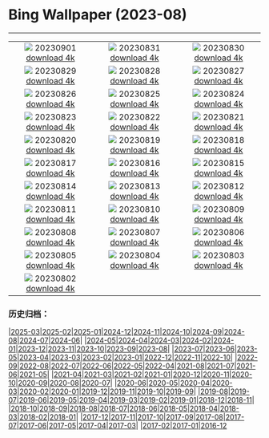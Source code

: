 # Bing Wallpaper (2023-08)
**************
| | | |
| :----: | :----: | :----: |
| ![](https://www.bing.com/th?id=OHR.TurkeyTailMush_FR-FR8157290874_1920x1080.jpg) 20230901 [download 4k](https://www.bing.com/th?id=OHR.TurkeyTailMush_FR-FR8157290874_UHD.jpg) | ![](https://www.bing.com/th?id=OHR.IronwoodCactus_FR-FR2301952997_1920x1080.jpg) 20230831 [download 4k](https://www.bing.com/th?id=OHR.IronwoodCactus_FR-FR2301952997_UHD.jpg) | ![](https://www.bing.com/th?id=OHR.NingalooShark_FR-FR1267107325_1920x1080.jpg) 20230830 [download 4k](https://www.bing.com/th?id=OHR.NingalooShark_FR-FR1267107325_UHD.jpg) |
| ![](https://www.bing.com/th?id=OHR.BathCircus_FR-FR6934984274_1920x1080.jpg) 20230829 [download 4k](https://www.bing.com/th?id=OHR.BathCircus_FR-FR6934984274_UHD.jpg) | ![](https://www.bing.com/th?id=OHR.DubrovnikHarbor_FR-FR0527761350_1920x1080.jpg) 20230828 [download 4k](https://www.bing.com/th?id=OHR.DubrovnikHarbor_FR-FR0527761350_UHD.jpg) | ![](https://www.bing.com/th?id=OHR.JejuIsland_FR-FR0042258249_1920x1080.jpg) 20230827 [download 4k](https://www.bing.com/th?id=OHR.JejuIsland_FR-FR0042258249_UHD.jpg) |
| ![](https://www.bing.com/th?id=OHR.MuseumIsland_FR-FR9504691983_1920x1080.jpg) 20230826 [download 4k](https://www.bing.com/th?id=OHR.MuseumIsland_FR-FR9504691983_UHD.jpg) | ![](https://www.bing.com/th?id=OHR.YellowstoneFalls_FR-FR8862053079_1920x1080.jpg) 20230825 [download 4k](https://www.bing.com/th?id=OHR.YellowstoneFalls_FR-FR8862053079_UHD.jpg) | ![](https://www.bing.com/th?id=OHR.SharkFinCove_FR-FR0012058027_1920x1080.jpg) 20230824 [download 4k](https://www.bing.com/th?id=OHR.SharkFinCove_FR-FR0012058027_UHD.jpg) |
| ![](https://www.bing.com/th?id=OHR.SkogafossWaterfall_FR-FR9583984450_1920x1080.jpg) 20230823 [download 4k](https://www.bing.com/th?id=OHR.SkogafossWaterfall_FR-FR9583984450_UHD.jpg) | ![](https://www.bing.com/th?id=OHR.TunisiaAmphitheatre_FR-FR8757841243_1920x1080.jpg) 20230822 [download 4k](https://www.bing.com/th?id=OHR.TunisiaAmphitheatre_FR-FR8757841243_UHD.jpg) | ![](https://www.bing.com/th?id=OHR.EmeraldLakeYukon_FR-FR7991878556_1920x1080.jpg) 20230821 [download 4k](https://www.bing.com/th?id=OHR.EmeraldLakeYukon_FR-FR7991878556_UHD.jpg) |
| ![](https://www.bing.com/th?id=OHR.StartPointLight_FR-FR6228676554_1920x1080.jpg) 20230820 [download 4k](https://www.bing.com/th?id=OHR.StartPointLight_FR-FR6228676554_UHD.jpg) | ![](https://www.bing.com/th?id=OHR.Morbihan_FR-FR5973672727_1920x1080.jpg) 20230819 [download 4k](https://www.bing.com/th?id=OHR.Morbihan_FR-FR5973672727_UHD.jpg) | ![](https://www.bing.com/th?id=OHR.AvatarMountain_FR-FR5022202394_1920x1080.jpg) 20230818 [download 4k](https://www.bing.com/th?id=OHR.AvatarMountain_FR-FR5022202394_UHD.jpg) |
| ![](https://www.bing.com/th?id=OHR.GeckoLeaf_FR-FR6760407712_1920x1080.jpg) 20230817 [download 4k](https://www.bing.com/th?id=OHR.GeckoLeaf_FR-FR6760407712_UHD.jpg) | ![](https://www.bing.com/th?id=OHR.KeyWestBridge_FR-FR4621663062_1920x1080.jpg) 20230816 [download 4k](https://www.bing.com/th?id=OHR.KeyWestBridge_FR-FR4621663062_UHD.jpg) | ![](https://www.bing.com/th?id=OHR.TaorminaSquare_FR-FR4421345533_1920x1080.jpg) 20230815 [download 4k](https://www.bing.com/th?id=OHR.TaorminaSquare_FR-FR4421345533_UHD.jpg) |
| ![](https://www.bing.com/th?id=OHR.VerdonCanyon_FR-FR4159848707_1920x1080.jpg) 20230814 [download 4k](https://www.bing.com/th?id=OHR.VerdonCanyon_FR-FR4159848707_UHD.jpg) | ![](https://www.bing.com/th?id=OHR.PerseidsOregon_FR-FR3598672190_1920x1080.jpg) 20230813 [download 4k](https://www.bing.com/th?id=OHR.PerseidsOregon_FR-FR3598672190_UHD.jpg) | ![](https://www.bing.com/th?id=OHR.ThreeElephants_FR-FR3390909950_1920x1080.jpg) 20230812 [download 4k](https://www.bing.com/th?id=OHR.ThreeElephants_FR-FR3390909950_UHD.jpg) |
| ![](https://www.bing.com/th?id=OHR.JupiterArtland_FR-FR3158432015_1920x1080.jpg) 20230811 [download 4k](https://www.bing.com/th?id=OHR.JupiterArtland_FR-FR3158432015_UHD.jpg) | ![](https://www.bing.com/th?id=OHR.WorldLionDay_FR-FR2264324589_1920x1080.jpg) 20230810 [download 4k](https://www.bing.com/th?id=OHR.WorldLionDay_FR-FR2264324589_UHD.jpg) | ![](https://www.bing.com/th?id=OHR.BathurstArt_FR-FR2057200035_1920x1080.jpg) 20230809 [download 4k](https://www.bing.com/th?id=OHR.BathurstArt_FR-FR2057200035_UHD.jpg) |
| ![](https://www.bing.com/th?id=OHR.LavenderFrance_FR-FR1870932466_1920x1080.jpg) 20230808 [download 4k](https://www.bing.com/th?id=OHR.LavenderFrance_FR-FR1870932466_UHD.jpg) | ![](https://www.bing.com/th?id=OHR.BodieNC_FR-FR1484385172_1920x1080.jpg) 20230807 [download 4k](https://www.bing.com/th?id=OHR.BodieNC_FR-FR1484385172_UHD.jpg) | ![](https://www.bing.com/th?id=OHR.NaganoPond_FR-FR1287961189_1920x1080.jpg) 20230806 [download 4k](https://www.bing.com/th?id=OHR.NaganoPond_FR-FR1287961189_UHD.jpg) |
| ![](https://www.bing.com/th?id=OHR.AtlanticPuffin_FR-FR7137446812_1920x1080.jpg) 20230805 [download 4k](https://www.bing.com/th?id=OHR.AtlanticPuffin_FR-FR7137446812_UHD.jpg) | ![](https://www.bing.com/th?id=OHR.GothicRuins_FR-FR6737278090_1920x1080.jpg) 20230804 [download 4k](https://www.bing.com/th?id=OHR.GothicRuins_FR-FR6737278090_UHD.jpg) | ![](https://www.bing.com/th?id=OHR.ZelenciSprings_FR-FR0997298659_1920x1080.jpg) 20230803 [download 4k](https://www.bing.com/th?id=OHR.ZelenciSprings_FR-FR0997298659_UHD.jpg) |
| ![](https://www.bing.com/th?id=OHR.CapitolButte_FR-FR6551234797_1920x1080.jpg) 20230802 [download 4k](https://www.bing.com/th?id=OHR.CapitolButte_FR-FR6551234797_UHD.jpg) |  |  |

### 历史归档：

|[2025-03](bing/2025-03/2025-03.md)|[2025-02](bing/2025-02/2025-02.md)|[2025-01](bing/2025-01/2025-01.md)|[2024-12](bing/2024-12/2024-12.md)|[2024-11](bing/2024-11/2024-11.md)|[2024-10](bing/2024-10/2024-10.md)|[2024-09](bing/2024-09/2024-09.md)|[2024-08](bing/2024-08/2024-08.md)|[2024-07](bing/2024-07/2024-07.md)|[2024-06](bing/2024-06/2024-06.md)|
|[2024-05](bing/2024-05/2024-05.md)|[2024-04](bing/2024-04/2024-04.md)|[2024-03](bing/2024-03/2024-03.md)|[2024-02](bing/2024-02/2024-02.md)|[2024-01](bing/2024-01/2024-01.md)|[2023-12](bing/2023-12/2023-12.md)|[2023-11](bing/2023-11/2023-11.md)|[2023-10](bing/2023-10/2023-10.md)|[2023-09](bing/2023-09/2023-09.md)|[2023-08](bing/2023-08/2023-08.md)|
|[2023-07](bing/2023-07/2023-07.md)|[2023-06](bing/2023-06/2023-06.md)|[2023-05](bing/2023-05/2023-05.md)|[2023-04](bing/2023-04/2023-04.md)|[2023-03](bing/2023-03/2023-03.md)|[2023-02](bing/2023-02/2023-02.md)|[2023-01](bing/2023-01/2023-01.md)|[2022-12](bing/2022-12/2022-12.md)|[2022-11](bing/2022-11/2022-11.md)|[2022-10](bing/2022-10/2022-10.md)|
|[2022-09](bing/2022-09/2022-09.md)|[2022-08](bing/2022-08/2022-08.md)|[2022-07](bing/2022-07/2022-07.md)|[2022-06](bing/2022-06/2022-06.md)|[2022-05](bing/2022-05/2022-05.md)|[2022-04](bing/2022-04/2022-04.md)|[2021-08](bing/2021-08/2021-08.md)|[2021-07](bing/2021-07/2021-07.md)|[2021-06](bing/2021-06/2021-06.md)|[2021-05](bing/2021-05/2021-05.md)|
|[2021-04](bing/2021-04/2021-04.md)|[2021-03](bing/2021-03/2021-03.md)|[2021-02](bing/2021-02/2021-02.md)|[2021-01](bing/2021-01/2021-01.md)|[2020-12](bing/2020-12/2020-12.md)|[2020-11](bing/2020-11/2020-11.md)|[2020-10](bing/2020-10/2020-10.md)|[2020-09](bing/2020-09/2020-09.md)|[2020-08](bing/2020-08/2020-08.md)|[2020-07](bing/2020-07/2020-07.md)|
|[2020-06](bing/2020-06/2020-06.md)|[2020-05](bing/2020-05/2020-05.md)|[2020-04](bing/2020-04/2020-04.md)|[2020-03](bing/2020-03/2020-03.md)|[2020-02](bing/2020-02/2020-02.md)|[2020-01](bing/2020-01/2020-01.md)|[2019-12](bing/2019-12/2019-12.md)|[2019-11](bing/2019-11/2019-11.md)|[2019-10](bing/2019-10/2019-10.md)|[2019-09](bing/2019-09/2019-09.md)|
|[2019-08](bing/2019-08/2019-08.md)|[2019-07](bing/2019-07/2019-07.md)|[2019-06](bing/2019-06/2019-06.md)|[2019-05](bing/2019-05/2019-05.md)|[2019-04](bing/2019-04/2019-04.md)|[2019-03](bing/2019-03/2019-03.md)|[2019-02](bing/2019-02/2019-02.md)|[2019-01](bing/2019-01/2019-01.md)|[2018-12](bing/2018-12/2018-12.md)|[2018-11](bing/2018-11/2018-11.md)|
|[2018-10](bing/2018-10/2018-10.md)|[2018-09](bing/2018-09/2018-09.md)|[2018-08](bing/2018-08/2018-08.md)|[2018-07](bing/2018-07/2018-07.md)|[2018-06](bing/2018-06/2018-06.md)|[2018-05](bing/2018-05/2018-05.md)|[2018-04](bing/2018-04/2018-04.md)|[2018-03](bing/2018-03/2018-03.md)|[2018-02](bing/2018-02/2018-02.md)|[2018-01](bing/2018-01/2018-01.md)|
|[2017-12](bing/2017-12/2017-12.md)|[2017-11](bing/2017-11/2017-11.md)|[2017-10](bing/2017-10/2017-10.md)|[2017-09](bing/2017-09/2017-09.md)|[2017-08](bing/2017-08/2017-08.md)|[2017-07](bing/2017-07/2017-07.md)|[2017-06](bing/2017-06/2017-06.md)|[2017-05](bing/2017-05/2017-05.md)|[2017-04](bing/2017-04/2017-04.md)|[2017-03](bing/2017-03/2017-03.md)|
|[2017-02](bing/2017-02/2017-02.md)|[2017-01](bing/2017-01/2017-01.md)|[2016-12](bing/2016-12/2016-12.md)